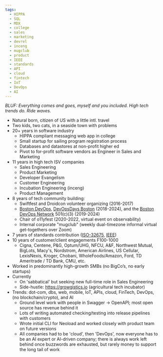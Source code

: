 ```yaml
---
tags:
  - HIPPA
  - SQL
  - MDX
  - college
  - sales
  - marketing
  - devrel
  - inceng
  - mugclub
  - product
  - IEEE
  - standards
  - API
  - cloud
  - fintech
  - IoT
  - DevOps
  - AI
---
```

*BLUF: Everything comes and goes, myself and you included. High tech trends do. Ride waves.*

* Natural born, citizen of US with a little intl. travel
* Two kids, two cats, in a seaside town with problems
* 20+ years in software industry
	* HIPPA compliant messaging web app in college
	* Small startup for sailing program registration process
	* Databases and datastores at non-profit higher ed
	* Pivot to for-profit software vendors as Engineer in Sales and Marketing
* 11 years in high tech ISV companies
	* Sales Engineering
	* Product Marketing
	* Developer Evangelism
	* Customer Engineering
	* Incubation Engineering (inceng)
	* Product Management
* 8 years of tech community building: 
	* Swiftfest and Droidcon volunteer organizing (2016-2017)
	* [Boston DevOps](https://bostondevops.github.io/), [DevOpsDays Boston](https://devopsdays.org/events/2024-boston/welcome/) (2018-2024), and the [Boston DevOps Network](https://bostondevopsnetwork.org/) 501(c)(3) (2019-2024)
	* Chair of o11yfest (2020-2022, virtual event on observability)
	* Internal corporate "mugclub" (weekly dual-timezone informal virtual get-togethers over Zoom)
* 7 years of standards contribution ([ISO-32675](https://www.iso.org/standard/83670.html), [IEEE](https://standards.ieee.org/ieee/32675/10995/))
* 10 years of customer/client engagements F100-1000
	* Cigna, Centene, P&G, Optum/UHG, NFCU, A&F, Northwest Mutual, BigLots, Macy's, Nordstrom, American Airlines, US Cellular, LexisNexis, Kroger, Chobani, WholeFoods/Amazon, Ford, TD Ameritrade / TD Bank, CMU, etc.
* Worked in predominantly high-growth SMBs (no BigCo’s, no early startups)
* Currently
	* On 'sabbatical' but seeking new full-time role in Sales Engineering
	* Side-hustle: https://growgistics.io (agricultural tech incubator)
* Trends: dot-com, dbs, web, mobile, IoT, APIs, cloud, FinTech, DevOps, (no blockchain/crypto), and AI
	* Ground level work with people in Swagger -> OpenAPI; most open source has revenue behind it
	* Lots of writing automated checking/testing into release pipelines with customers
	* Wrote initial CLI for Neoload and worked closely with product team on future versions
	* All companies had to be 'cloud', then 'DevOps', now everyone has to be an AI expert or AI-driven company; there is always work left behind once buzzwords are exhausted, but rarely money to support the long tail of work
